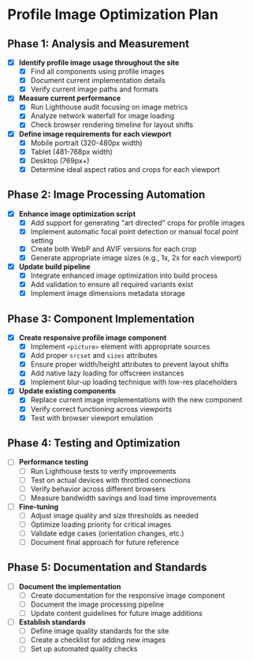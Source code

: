 # Profile Image Optimization Plan

## Phase 1: Analysis and Measurement

- [x] **Identify profile image usage throughout the site**
  - [x] Find all components using profile images
  - [x] Document current implementation details
  - [x] Verify current image paths and formats

- [x] **Measure current performance**
  - [x] Run Lighthouse audit focusing on image metrics
  - [x] Analyze network waterfall for image loading
  - [x] Check browser rendering timeline for layout shifts

- [x] **Define image requirements for each viewport**
  - [x] Mobile portrait (320-480px width)
  - [x] Tablet (481-768px width)
  - [x] Desktop (769px+)
  - [x] Determine ideal aspect ratios and crops for each viewport

## Phase 2: Image Processing Automation

- [x] **Enhance image optimization script**
  - [x] Add support for generating "art directed" crops for profile images
  - [x] Implement automatic focal point detection or manual focal point setting
  - [x] Create both WebP and AVIF versions for each crop
  - [x] Generate appropriate image sizes (e.g., 1x, 2x for each viewport)

- [x] **Update build pipeline**
  - [x] Integrate enhanced image optimization into build process
  - [x] Add validation to ensure all required variants exist
  - [x] Implement image dimensions metadata storage

## Phase 3: Component Implementation

- [x] **Create responsive profile image component**
  - [x] Implement `<picture>` element with appropriate sources
  - [x] Add proper `srcset` and `sizes` attributes
  - [x] Ensure proper width/height attributes to prevent layout shifts
  - [x] Add native lazy loading for offscreen instances
  - [x] Implement blur-up loading technique with low-res placeholders

- [x] **Update existing components**
  - [x] Replace current image implementations with the new component
  - [x] Verify correct functioning across viewports
  - [x] Test with browser viewport emulation

## Phase 4: Testing and Optimization

- [ ] **Performance testing**
  - [ ] Run Lighthouse tests to verify improvements
  - [ ] Test on actual devices with throttled connections
  - [ ] Verify behavior across different browsers
  - [ ] Measure bandwidth savings and load time improvements

- [ ] **Fine-tuning**
  - [ ] Adjust image quality and size thresholds as needed
  - [ ] Optimize loading priority for critical images
  - [ ] Validate edge cases (orientation changes, etc.)
  - [ ] Document final approach for future reference

## Phase 5: Documentation and Standards

- [ ] **Document the implementation**
  - [ ] Create documentation for the responsive image component
  - [ ] Document the image processing pipeline
  - [ ] Update content guidelines for future image additions

- [ ] **Establish standards**
  - [ ] Define image quality standards for the site
  - [ ] Create a checklist for adding new images
  - [ ] Set up automated quality checks 